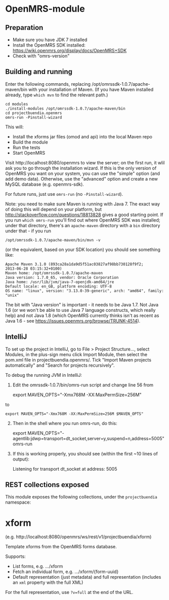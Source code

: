 OpenMRS-module
==============

Preparation
-----------

- Make sure you have JDK 7 installed
- Install the OpenMRS SDK installed:
  https://wiki.openmrs.org/display/docs/OpenMRS+SDK
- Check with "omrs-version"

Building and running
--------------------

Enter the following commands, replacing
/opt/omrssdk-1.0.7/apache-maven/bin with your installation of Maven.
(If you have Maven installed already, type `which mvn` to find the
relevant path.)

```
cd modules
./install-modules /opt/omrssdk-1.0.7/apache-maven/bin
cd projectbuendia.openmrs
omrs-run -Pinstall-wizard
```

This will:
- Install the xforms jar files (omod and api) into the local Maven repo
- Build the module
- Run the tests
- Start OpenMRS

Visit http://localhost:8080/openmrs to view the server; on the first
run, it wlil ask you to go through the installation wizard. If this is
the only version of OpenMRS you want on your system, you can use the
"simple" option (and add demo data). Otherwise, use the "advanced"
option and create a new MySQL database (e.g. openmrs-sdk).

For future runs, just use `omrs-run` (no `-Pinstall-wizard`).

Note: you need to make sure Maven is running with Java 7. The exact
way of doing this will depend on your platform, but
http://stackoverflow.com/questions/18813828 gives a good starting point.
If you run `which omrs-run` you'll find out where OpenMRS SDK was
installed; under that directory, there's an `apache-maven` directory
with a `bin` directory under that - if you run

    /opt/omrssdk-1.0.7/apache-maven/bin/mvn -v
    
(or the equivalent, based on your SDK location) you should see
something like:

```
Apache Maven 3.1.0 (893ca28a1da9d5f51ac03827af98bb730128f9f2;
2013-06-28 03:15:32+0100)
Maven home: /opt/omrssdk-1.0.7/apache-maven
Java version: 1.7.0_65, vendor: Oracle Corporation
Java home: /usr/lib/jvm/java-7-openjdk-amd64/jre
Default locale: en_GB, platform encoding: UTF-8
OS name: "linux", version: "3.13.0-39-generic", arch: "amd64", family: "unix"
```

The bit with "Java version" is important - it needs to be Java 1.7.
Not Java 1.6 (or we won't be able to use Java 7 language constructs,
which really help) and not Java 1.8 (which OpenMRS currently thinks
isn't as recent as Java 1.6 - see https://issues.openmrs.org/browse/TRUNK-4514).

IntelliJ
----

To set up the project in IntelliJ, go to File &gt; Project Structure...,
select Modules, in the plus-sign menu click Import Module, then select
the pom.xml file in projectbuendia.openmrs/.  Tick "Import Maven projects automatically"
and "Search for projects recursively".

To debug the running JVM in IntelliJ:

1. Edit the omrssdk-1.0.7/bin/omrs-run script and change line 56 from

    export MAVEN_OPTS="-Xmx768M -XX:MaxPermSize=256M"

to

    export MAVEN_OPTS="-Xmx768M -XX:MaxPermSize=256M $MAVEN_OPTS"

2. Then in the shell where you run omrs-run, do this:

    export MAVEN_OPTS="-agentlib:jdwp=transport=dt_socket,server=y,suspend=n,address=5005"
    omrs-run

3. If this is working properly, you should see (within the first ~10 lines of output):

    Listening for transport dt_socket at address: 5005

REST collections exposed
----

This module exposes the following collections, under the
`projectbuendia` namespace:

xform
=====

(e.g. http://localhost:8080/openmrs/ws/rest/v1/projectbuendia/xform)

Template xforms from the OpenMRS forms database.

Supports:

- List forms, e.g. .../xform
- Fetch an individual form, e.g. .../xform/{form-uuid}
- Default representation (just metadata) and full representation
  (includes an `xml` property with the full XML)
  
For the full representation, use `?v=full` at the end of the URL.
